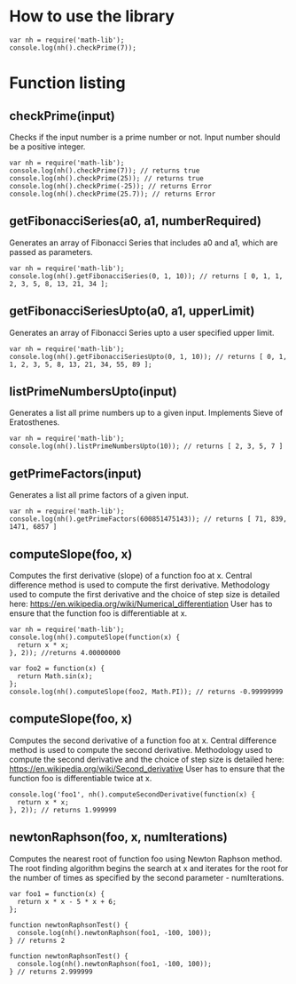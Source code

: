 # How to use the library
```
var nh = require('math-lib');
console.log(nh().checkPrime(7));
```
# Function listing
## checkPrime(input)
Checks if the input number is a prime number or not. Input number should be a positive integer.

```
var nh = require('math-lib');
console.log(nh().checkPrime(7)); // returns true
console.log(nh().checkPrime(25)); // returns true
console.log(nh().checkPrime(-25)); // returns Error
console.log(nh().checkPrime(25.7)); // returns Error
```

## getFibonacciSeries(a0, a1, numberRequired)
Generates an array of Fibonacci Series that includes a0 and a1, which are passed as parameters.

```
var nh = require('math-lib');
console.log(nh().getFibonacciSeries(0, 1, 10)); // returns [ 0, 1, 1, 2, 3, 5, 8, 13, 21, 34 ];
```
## getFibonacciSeriesUpto(a0, a1, upperLimit)
Generates an array of Fibonacci Series upto a user specified upper limit.

```
var nh = require('math-lib');
console.log(nh().getFibonacciSeriesUpto(0, 1, 10)); // returns [ 0, 1, 1, 2, 3, 5, 8, 13, 21, 34, 55, 89 ];
```
## listPrimeNumbersUpto(input)
Generates a list all prime numbers up to a given input. Implements Sieve of Eratosthenes.

```
var nh = require('math-lib');
console.log(nh().listPrimeNumbersUpto(10)); // returns [ 2, 3, 5, 7 ]
```
## getPrimeFactors(input)
Generates a list all prime factors of a given input.
```
var nh = require('math-lib');
console.log(nh().getPrimeFactors(600851475143)); // returns [ 71, 839, 1471, 6857 ]
```

## computeSlope(foo, x)
Computes the first derivative (slope) of a function foo at x. Central
difference method is used to compute the first derivative. Methodology
used to compute the first derivative and the choice of step size is
detailed here: https://en.wikipedia.org/wiki/Numerical_differentiation
User has to ensure that the function foo is differentiable at x.
```
var nh = require('math-lib');
console.log(nh().computeSlope(function(x) {
  return x * x;
}, 2)); //returns 4.00000000
```
```
var foo2 = function(x) {
  return Math.sin(x);
};
console.log(nh().computeSlope(foo2, Math.PI)); // returns -0.99999999
```

## computeSlope(foo, x)
Computes the second derivative of a function foo at x. Central difference
method is used to compute the second derivative. Methodology used to compute
the second derivative and the choice of step size is detailed here:
https://en.wikipedia.org/wiki/Second_derivative
User has to ensure that the function foo is differentiable twice at x.
```
console.log('foo1', nh().computeSecondDerivative(function(x) {
  return x * x;
}, 2)); // returns 1.999999
```

## newtonRaphson(foo, x, numIterations)
Computes the nearest root of function foo using Newton Raphson method.
The root finding algorithm begins the search at x and iterates for the root
for the number of times as specified by the second parameter - numIterations.
```
var foo1 = function(x) {
  return x * x - 5 * x + 6;
};

function newtonRaphsonTest() {
  console.log(nh().newtonRaphson(foo1, -100, 100));
} // returns 2

function newtonRaphsonTest() {
  console.log(nh().newtonRaphson(foo1, -100, 100));
} // returns 2.999999
```
